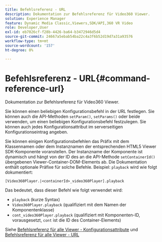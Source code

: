 ```yaml
---
title: Befehlsreferenz - URL
description: Dokumentation zur Befehlsreferenz für Video360 Viewer.
solution: Experience Manager
feature: Dynamic Media Classic,Viewers,SDK/API,360 VR Video
role: Developer,User
exl-id: eb7026cf-f28b-4426-ba64-b3472946d5d4
source-git-commit: 24667a5ebab54ba22c4a3f6b52d19d7a31a93576
workflow-type: tm+mt
source-wordcount: '157'
ht-degree: 0%

---
```


# Befehlsreferenz - URL{#command-reference-url}

Dokumentation zur Befehlsreferenz für Video360 Viewer.

Sie können einen beliebigen Konfigurationsbefehl in der URL festlegen. Sie können auch die API-Methoden `setParam()`, `setParams()` oder beide verwenden, um einen beliebigen Konfigurationsbefehl festzulegen. Sie können auch jedes Konfigurationsattribut im serverseitigen Konfigurationseintrag angeben.

Sie können einigen Konfigurationsbefehlen das Präfix mit dem Klassennamen oder dem Instanznamen der entsprechenden HTML5 Viewer SDK-Komponente voranstellen. Der Instanzname der Komponente ist dynamisch und hängt von der ID des an die API-Methode `setContainerId()` übergebenen Viewer-Container-DOM-Elements ab. Die Dokumentation enthält optionale Präfixe für solche Befehle. Beispiel: `playback` wird wie folgt dokumentiert:

```
[Video360Player.|<containerId>_video360Player].playback
```

Das bedeutet, dass dieser Befehl wie folgt verwendet wird:

* `playback` (kurze Syntax)
* `Video360Player.playback` (qualifiziert mit dem Namen der Komponentenklasse)
* `cont_video360Player.playback` (qualifiziert mit Komponenten-ID, vorausgesetzt, `cont` ist die ID des Container-Elements)

Siehe [Befehlsreferenz für alle Viewer - Konfigurationsattribute](../../../r-html5-viewer-20-cmdref-configattrib/r-html5-viewer-20-cmdref-configattrib.md#concept-850e0f2c49b949deb7cfbfd330d329bd) und [Befehlsreferenz für alle Viewer - URL](../../../c-html5-viewer-20-cmdref-url/c-html5-viewer-20-cmdref-url.md#concept-9b337f349b7b406b8c33c7ee96b3e226)
